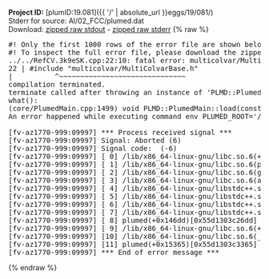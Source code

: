 **Project ID:** [plumID:19.081]({{ '/' | absolute_url }}eggs/19/081/)  
Stderr for source:  Al/02_FCC/plumed.dat   
Download: [zipped raw stdout](plumed.dat.plumed.stdout.txt.zip) - [zipped raw stderr](plumed.dat.plumed.stderr.txt.zip) 
{% raw %}
<pre>
#! Only the first 1000 rows of the error file are shown below
#! To inspect the full error file, please download the zipped raw stderr file above
../../RefCV.3k9eSK.cpp:22:10: fatal error: multicolvar/MultiColvarBase.h: No such file or directory
22 | #include "multicolvar/MultiColvarBase.h"
|          ^~~~~~~~~~~~~~~~~~~~~~~~~~~~~~~
compilation terminated.
terminate called after throwing an instance of 'PLMD::Plumed::ExceptionError'
what():
(core/PlumedMain.cpp:1499) void PLMD::PlumedMain::load(const std::string&)
An error happened while executing command env PLUMED_ROOT='/home/runner/opt/lib/plumed' PLUMED_VERSION='2.10b' PLUMED_HTMLDIR='/home/runner/opt/share/doc/plumed' PLUMED_INCLUDEDIR='/home/runner/opt/include' PLUMED_PROGRAM_NAME='plumed' PLUMED_IS_INSTALLED='yes' "/home/runner/opt/lib/plumed"/scripts/mklib.sh -n -o ./../../RefCV.2.10b.so ../../RefCV.cpp

[fv-az1770-999:09997] *** Process received signal ***
[fv-az1770-999:09997] Signal: Aborted (6)
[fv-az1770-999:09997] Signal code:  (-6)
[fv-az1770-999:09997] [ 0] /lib/x86_64-linux-gnu/libc.so.6(+0x45330)[0x7f9687245330]
[fv-az1770-999:09997] [ 1] /lib/x86_64-linux-gnu/libc.so.6(pthread_kill+0x11c)[0x7f968729eb2c]
[fv-az1770-999:09997] [ 2] /lib/x86_64-linux-gnu/libc.so.6(gsignal+0x1e)[0x7f968724527e]
[fv-az1770-999:09997] [ 3] /lib/x86_64-linux-gnu/libc.so.6(abort+0xdf)[0x7f96872288ff]
[fv-az1770-999:09997] [ 4] /lib/x86_64-linux-gnu/libstdc++.so.6(+0xa5ff5)[0x7f96876a5ff5]
[fv-az1770-999:09997] [ 5] /lib/x86_64-linux-gnu/libstdc++.so.6(+0xbb0da)[0x7f96876bb0da]
[fv-az1770-999:09997] [ 6] /lib/x86_64-linux-gnu/libstdc++.so.6(_ZSt10unexpectedv+0x0)[0x7f96876a5a55]
[fv-az1770-999:09997] [ 7] /lib/x86_64-linux-gnu/libstdc++.so.6(+0xa5a6f)[0x7f96876a5a6f]
[fv-az1770-999:09997] [ 8] plumed(+0x146dd)[0x55d1303c26dd]
[fv-az1770-999:09997] [ 9] /lib/x86_64-linux-gnu/libc.so.6(+0x2a1ca)[0x7f968722a1ca]
[fv-az1770-999:09997] [10] /lib/x86_64-linux-gnu/libc.so.6(__libc_start_main+0x8b)[0x7f968722a28b]
[fv-az1770-999:09997] [11] plumed(+0x15365)[0x55d1303c3365]
[fv-az1770-999:09997] *** End of error message ***
</pre>
{% endraw %}
